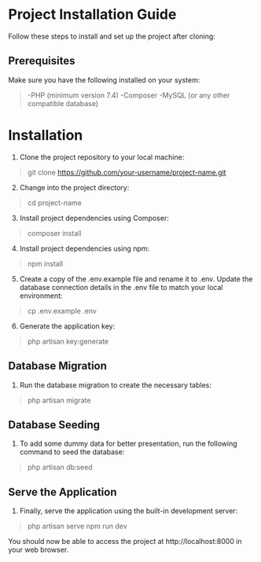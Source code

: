 # Project Installation Guide
Follow these steps to install and set up the project after cloning:

## Prerequisites
Make sure you have the following installed on your system:

> -PHP (minimum version 7.4)
> -Composer
> -MySQL (or any other compatible database)

# Installation
1. Clone the project repository to your local machine:
> git clone https://github.com/your-username/project-name.git

2. Change into the project directory:
> cd project-name

3. Install project dependencies using Composer:
> composer install

4. Install project dependencies using npm:
> npm install

5. Create a copy of the .env.example file and rename it to .env. Update the database connection details in the .env file to match your local environment:
> cp .env.example .env

6. Generate the application key:
> php artisan key:generate



## Database Migration
1. Run the database migration to create the necessary tables:
> php artisan migrate


## Database Seeding
1. To add some dummy data for better presentation, run the following command to seed the database:
> php artisan db:seed

## Serve the Application
1. Finally, serve the application using the built-in development server:
> php artisan serve
> npm run dev


You should now be able to access the project at http://localhost:8000 in your web browser.
